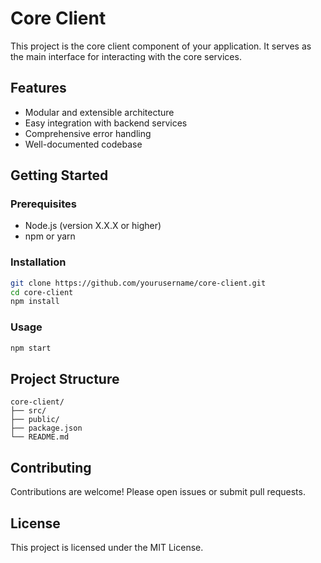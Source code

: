 # Core Client

This project is the core client component of your application. It serves as the main interface for interacting with the core services.

## Features

- Modular and extensible architecture
- Easy integration with backend services
- Comprehensive error handling
- Well-documented codebase

## Getting Started

### Prerequisites

- Node.js (version X.X.X or higher)
- npm or yarn

### Installation

```bash
git clone https://github.com/yourusername/core-client.git
cd core-client
npm install
```

### Usage

```bash
npm start
```

## Project Structure

```
core-client/
├── src/
├── public/
├── package.json
└── README.md
```

## Contributing

Contributions are welcome! Please open issues or submit pull requests.

## License

This project is licensed under the MIT License.